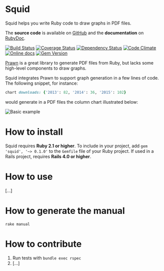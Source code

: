 Squid
=====

Squid helps you write Ruby code to draw graphs in PDF files.

The **source code** is available on [GitHub](https://github.com/Fullscreen/squid) and the **documentation** on [RubyDoc](http://www.rubydoc.info/gems/squid/frames).

[![Build Status](http://img.shields.io/travis/Fullscreen/squid/master.svg)](https://travis-ci.org/Fullscreen/squid)
[![Coverage Status](http://img.shields.io/coveralls/Fullscreen/squid/master.svg)](https://coveralls.io/r/Fullscreen/squid)
[![Dependency Status](http://img.shields.io/gemnasium/Fullscreen/squid.svg)](https://gemnasium.com/Fullscreen/squid)
[![Code Climate](http://img.shields.io/codeclimate/github/Fullscreen/squid.svg)](https://codeclimate.com/github/Fullscreen/squid)
[![Online docs](http://img.shields.io/badge/docs-✓-green.svg)](http://www.rubydoc.info/gems/squid/frames)
[![Gem Version](http://img.shields.io/gem/v/squid.svg)](http://rubygems.org/gems/squid)


[Prawn](http://prawnpdf.org) is a great library to generate PDF files from Ruby,
but lacks some high-level components to draw graphs.

Squid integrates Prawn to support graph generation in a few lines of code.
The following snippet, for instance:

```ruby
chart downloads: {'2013': 82, '2014': 36, '2015': 102}
```

would generate in a PDF files the column chart illustrated below:

![Basic example](https://cloud.githubusercontent.com/assets/7408595/9027401/ff262118-3908-11e5-86e5-2dbe537865da.png "Basic example")

How to install
==============

Squid requires **Ruby 2.1 or higher**.
To include in your project, add `gem 'squid', '~> 0.1.0'` to the `Gemfile` file of your Ruby project.
If used in a Rails project, requires **Rails 4.0 or higher**.

How to use
==========

[...]

How to generate the manual
==========================

`rake manual`

How to contribute
=================

1. Run tests with `bundle exec rspec`
2. [...]
